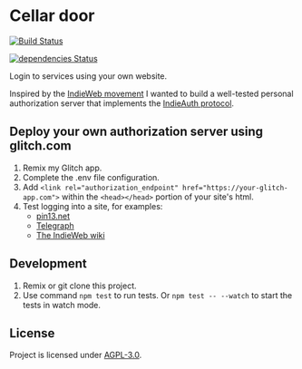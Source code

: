 # Cellar door

[![Build Status](https://travis-ci.org/nilsnh/cellar-door.svg?branch=master)](https://travis-ci.org/nilsnh/cellar-door)

[![dependencies Status](https://david-dm.org/nilsnh/cellar-door/status.svg)](https://david-dm.org/nilsnh/cellar-door)

Login to services using your own website.

Inspired by the [IndieWeb movement](https://indieweb.org) I wanted to build a well-tested personal authorization server that implements the [IndieAuth protocol](https://indieweb.org/IndieAuth).

## Deploy your own authorization server using glitch.com

1.  Remix my Glitch app.
2.  Complete the .env file configuration.
3.  Add `<link rel="authorization_endpoint" href="https://your-glitch-app.com">` within the `<head></head>` portion of your site's html.
4.  Test logging into a site, for examples:
    - [pin13.net](https://pin13.net/login/)
    - [Telegraph](https://telegraph.p3k.io/login)
    - [The IndieWeb wiki](https://sso.indieweb.org/login?url=https%3A%2F%2Findieweb.org%2FSpecial%253AUserLogin)

## Development

1.  Remix or git clone this project.
2.  Use command `npm test` to run tests. Or `npm test -- --watch` to start the tests in watch mode.

## License

Project is licensed under [AGPL-3.0](/license.md).
